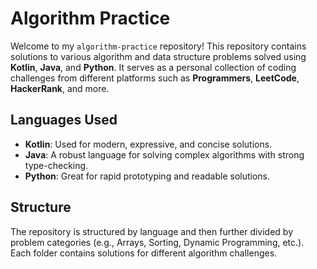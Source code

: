 # Algorithm Practice

Welcome to my `algorithm-practice` repository! This repository contains solutions to various algorithm and data structure problems solved using **Kotlin**, **Java**, and **Python**. It serves as a personal collection of coding challenges from different platforms such as **Programmers**, **LeetCode**, **HackerRank**, and more.

## Languages Used

- **Kotlin**: Used for modern, expressive, and concise solutions.
- **Java**: A robust language for solving complex algorithms with strong type-checking.
- **Python**: Great for rapid prototyping and readable solutions.

## Structure

The repository is structured by language and then further divided by problem categories (e.g., Arrays, Sorting, Dynamic Programming, etc.). Each folder contains solutions for different algorithm challenges.

